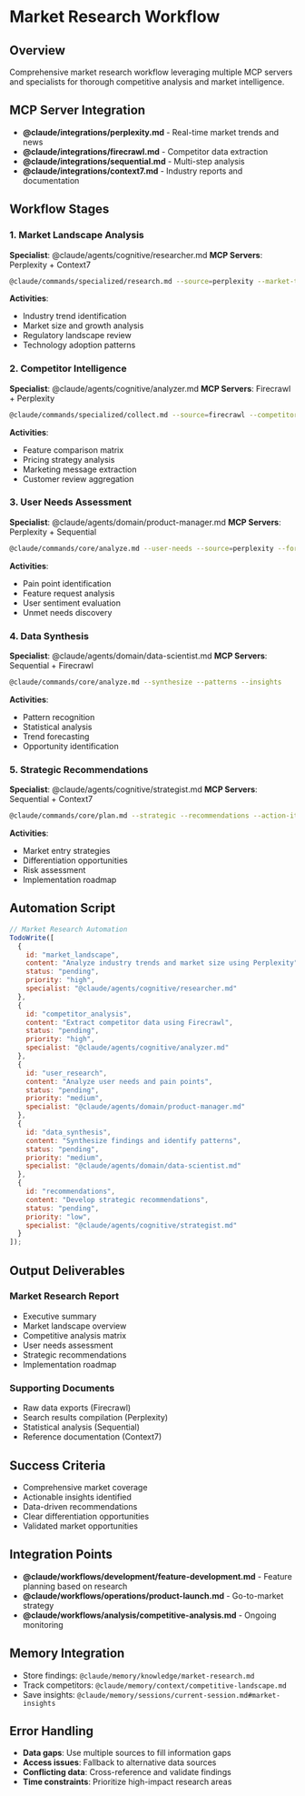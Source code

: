 # Market Research Workflow

## Overview
Comprehensive market research workflow leveraging multiple MCP servers and specialists for thorough competitive analysis and market intelligence.

## MCP Server Integration
- **@claude/integrations/perplexity.md** - Real-time market trends and news
- **@claude/integrations/firecrawl.md** - Competitor data extraction
- **@claude/integrations/sequential.md** - Multi-step analysis
- **@claude/integrations/context7.md** - Industry reports and documentation

## Workflow Stages

### 1. Market Landscape Analysis
**Specialist**: @claude/agents/cognitive/researcher.md
**MCP Servers**: Perplexity + Context7

```bash
@claude/commands/specialized/research.md --source=perplexity --market-trends --industry=[sector]
```

**Activities**:
- Industry trend identification
- Market size and growth analysis
- Regulatory landscape review
- Technology adoption patterns

### 2. Competitor Intelligence
**Specialist**: @claude/agents/cognitive/analyzer.md
**MCP Servers**: Firecrawl + Perplexity

```bash
@claude/commands/specialized/collect.md --source=firecrawl --competitors --features --pricing
```

**Activities**:
- Feature comparison matrix
- Pricing strategy analysis
- Marketing message extraction
- Customer review aggregation

### 3. User Needs Assessment
**Specialist**: @claude/agents/domain/product-manager.md
**MCP Servers**: Perplexity + Sequential

```bash
@claude/commands/core/analyze.md --user-needs --source=perplexity --forums --reviews
```

**Activities**:
- Pain point identification
- Feature request analysis
- User sentiment evaluation
- Unmet needs discovery

### 4. Data Synthesis
**Specialist**: @claude/agents/domain/data-scientist.md
**MCP Servers**: Sequential + Firecrawl

```bash
@claude/commands/core/analyze.md --synthesize --patterns --insights
```

**Activities**:
- Pattern recognition
- Statistical analysis
- Trend forecasting
- Opportunity identification

### 5. Strategic Recommendations
**Specialist**: @claude/agents/cognitive/strategist.md
**MCP Servers**: Sequential + Context7

```bash
@claude/commands/core/plan.md --strategic --recommendations --action-items
```

**Activities**:
- Market entry strategies
- Differentiation opportunities
- Risk assessment
- Implementation roadmap

## Automation Script

```javascript
// Market Research Automation
TodoWrite([
  {
    id: "market_landscape",
    content: "Analyze industry trends and market size using Perplexity",
    status: "pending",
    priority: "high",
    specialist: "@claude/agents/cognitive/researcher.md"
  },
  {
    id: "competitor_analysis",
    content: "Extract competitor data using Firecrawl",
    status: "pending",
    priority: "high",
    specialist: "@claude/agents/cognitive/analyzer.md"
  },
  {
    id: "user_research",
    content: "Analyze user needs and pain points",
    status: "pending",
    priority: "medium",
    specialist: "@claude/agents/domain/product-manager.md"
  },
  {
    id: "data_synthesis",
    content: "Synthesize findings and identify patterns",
    status: "pending",
    priority: "medium",
    specialist: "@claude/agents/domain/data-scientist.md"
  },
  {
    id: "recommendations",
    content: "Develop strategic recommendations",
    status: "pending",
    priority: "low",
    specialist: "@claude/agents/cognitive/strategist.md"
  }
]);
```

## Output Deliverables

### Market Research Report
- Executive summary
- Market landscape overview
- Competitive analysis matrix
- User needs assessment
- Strategic recommendations
- Implementation roadmap

### Supporting Documents
- Raw data exports (Firecrawl)
- Search results compilation (Perplexity)
- Statistical analysis (Sequential)
- Reference documentation (Context7)

## Success Criteria
- Comprehensive market coverage
- Actionable insights identified
- Data-driven recommendations
- Clear differentiation opportunities
- Validated market opportunities

## Integration Points
- **@claude/workflows/development/feature-development.md** - Feature planning based on research
- **@claude/workflows/operations/product-launch.md** - Go-to-market strategy
- **@claude/workflows/analysis/competitive-analysis.md** - Ongoing monitoring

## Memory Integration
- Store findings: `@claude/memory/knowledge/market-research.md`
- Track competitors: `@claude/memory/context/competitive-landscape.md`
- Save insights: `@claude/memory/sessions/current-session.md#market-insights`

## Error Handling
- **Data gaps**: Use multiple sources to fill information gaps
- **Access issues**: Fallback to alternative data sources
- **Conflicting data**: Cross-reference and validate findings
- **Time constraints**: Prioritize high-impact research areas